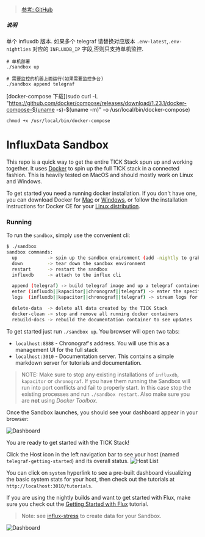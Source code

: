 > [参考: GitHub](https://github.com/influxdata/sandbox)

##### 说明

单个 influxdb 版本. 如果多个 telegraf 请替换对应版本 `.env-latest`,`.env-nightlies` 对应的 `INFLUXDB_IP` 字段,否则只支持单机监控.

    # 单机部署
    ./sandbox up

    # 需要监控的机器上面运行(如果需要监控多台)
    ./sandbox append telegraf

[docker-compose 下载](sudo curl -L "https://github.com/docker/compose/releases/download/1.23.1/docker-compose-$(uname -s)-$(uname -m)" -o /usr/local/bin/docker-compose)


    chmod +x /usr/local/bin/docker-compose

# InfluxData Sandbox

This repo is a quick way to get the entire TICK Stack spun up and working together. It uses [Docker](https://www.docker.com/) to spin up the full TICK stack in a connected fashion. This is heavily tested on MacOS and should mostly work on Linux and Windows.

To get started you need a running docker installation. If you don't have one, you can download Docker for [Mac](https://www.docker.com/docker-mac) or [Windows](https://www.docker.com/docker-windows), or follow the installation instructions for Docker CE for your [Linux distribution](https://docs.docker.com/engine/installation/#server).

### Running

To run the `sandbox`, simply use the convenient cli:

```bash
$ ./sandbox
sandbox commands:
  up           -> spin up the sandbox environment (add -nightly to grab the latest nightly builds of InfluxDB and Chronograf)
  down         -> tear down the sandbox environment
  restart      -> restart the sandbox
  influxdb     -> attach to the influx cli

  append (telegraf) -> build telegraf image and up a telegraf container 
  enter (influxdb||kapacitor||chronograf||telegraf) -> enter the specified container
  logs  (influxdb||kapacitor||chronograf||telegraf) -> stream logs for the specified container

  delete-data  -> delete all data created by the TICK Stack
  docker-clean -> stop and remove all running docker containers
  rebuild-docs -> rebuild the documentation container to see updates
```

To get started just run `./sandbox up`. You browser will open two tabs:

- `localhost:8888` - Chronograf's address. You will use this as a management UI for the full stack
- `localhost:3010` - Documentation server. This contains a simple markdown server for tutorials and documentation.

> NOTE: Make sure to stop any existing installations of `influxdb`, `kapacitor` or `chronograf`. If you have them running the Sandbox will run into port conflicts and fail to properly start. In this case stop the existing processes and run `./sandbox restart`. Also make sure you are **not** using _Docker Toolbox_.  


Once the Sandbox launches, you should see your dashboard appear in your browser:

![Dashboard](./documentation/static/images/landing-page.png)

You are ready to get started with the TICK Stack!  

Click the Host icon in the left navigation bar to see your host  (named `telegraf-getting-started`) and its overall status.
![Host List](./documentation/static/images/host-list.png)

You can click on `system` hyperlink to see a pre-built dashboard visualizing the basic system stats for your
host, then check out the tutorials at `http://localhost:3010/tutorials`.

If you are using the nightly builds and want to get started with Flux, make sure you check out the [Getting Started with Flux](./documentation/static/tutorials/flux-getting-started.md) tutorial.

>Note: see [influx-stress](https://github.com/influxdata/influx-stress) to create data for your Sandbox.
>

![Dashboard](./documentation/static/images/sandbox-dashboard.png)
